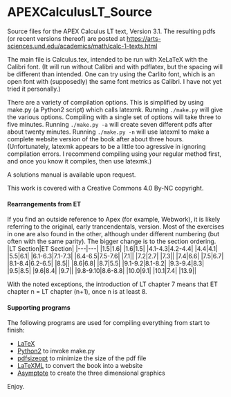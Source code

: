APEXCalculusLT_Source
===================

Source files for the APEX Calculus LT text, Version 3.1.  The resulting pdfs (or recent versions thereof) are posted at https://arts-sciences.und.edu/academics/math/calc-1-texts.html

The main file is Calculus.tex, intended to be run with XeLaTeX with the Calibri font. 
(It will run without Calibri and with pdflatex, but the spacing will be different than intended.
One can try using the Carlito font, which is an open font with (supposedly) the same font metrics as Calibri.
I have not yet tried it personally.)

There are a variety of compilation options.
This is simplified by using make.py (a Python2 script) which calls latexmk.
Running `./make.py` will give the various options.
Compiling with a single set of options will take three to five minutes.
Running `./make.py -a` will create seven different pdfs after about twenty minutes.
Running `./make.py -n` will use latexml to make a complete website version of the book after about three hours.
(Unfortunately, latexmk appears to be a little too agressive in ignoring compilation errors.
I recommend compiling using your regular method first, and once you know it compiles, then use latexmk.)

A solutions manual is available upon request.

This work is covered with a Creative Commons 4.0 By-NC copyright.

#### Rearrangements from ET
If you find an outside reference to Apex (for example, Webwork), it is likely referring to the original, early trancendentals, version.
Most of the exercises in one are also found in the other, although under different numbering (but often with the same parity).
The bigger change is to the section ordering.
|LT Section|ET Section|
|---|---|
|1.5|1.6|
|1.6|1.5|
|4.1-4.3|4.2-4.4|
|4.4|4.1|
|5.5|6.1|
|6.1-6.3|7.1-7.3|
|6.4-6.5|7.5-7.6|
|7.1||
|7.2|2.7|
|7.3||
|7.4|6.6|
|7.5|6.7|
|8.1-8.4|6.2-6.5|
|8.5||
|8.6|6.8|
|8.7|5.5|
|9.1-9.2|8.1-8.2|
|9.3-9.4|8.3|
|9.5|8.5|
|9.6|8.4|
|9.7||
|9.8-9.10|8.6-8.8|
|10.0|9.1|
|10.1|7.4|
|13.9||

With the noted exceptions, the introduction of LT chapter 7 means that ET chapter n = LT chapter (n+1), once n is at least 8.

#### Supporting programs
The following programs are used for compiling everything from start to finish:
* [LaTeX](https://www.tug.org/texlive/)
* [Python2](https://www.python.org/) to invoke make.py
* [pdfsizeopt](https://github.com/pts/pdfsizeopt/) to minimize the size of the pdf file
* [LaTeXML](http://dlmf.nist.gov/LaTeXML/) to convert the book into a website
* [Asymptote](http://asymptote.sourceforge.net/) to create the three dimensional graphics

Enjoy.
